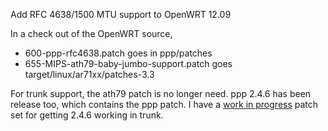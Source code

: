 Add RFC 4638/1500 MTU support to OpenWRT 12.09

In a check out of the OpenWRT source, 

* 600-ppp-rfc4638.patch goes in ppp/patches
* 655-MIPS-ath79-baby-jumbo-support.patch goes target/linux/ar71xx/patches-3.3


For trunk support, the ath79 patch is no longer need.
ppp 2.4.6 has been release too, which contains the ppp patch. I have a [work in progress](https://github.com/mattwillsher/openwrt-ppp246) patch set for getting 2.4.6 working in trunk.

